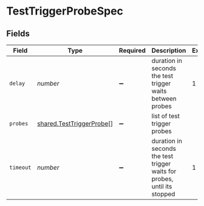 # TestTriggerProbeSpec


## Fields

| Field                                                                    | Type                                                                     | Required                                                                 | Description                                                              | Example                                                                  |
| ------------------------------------------------------------------------ | ------------------------------------------------------------------------ | ------------------------------------------------------------------------ | ------------------------------------------------------------------------ | ------------------------------------------------------------------------ |
| `delay`                                                                  | *number*                                                                 | :heavy_minus_sign:                                                       | duration in seconds the test trigger waits between probes                | 1                                                                        |
| `probes`                                                                 | [shared.TestTriggerProbe](../../models/shared/testtriggerprobe.md)[]     | :heavy_minus_sign:                                                       | list of test trigger probes                                              |                                                                          |
| `timeout`                                                                | *number*                                                                 | :heavy_minus_sign:                                                       | duration in seconds the test trigger waits for probes, until its stopped | 1                                                                        |